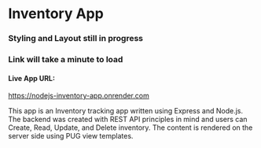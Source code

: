 # Inventory App

### Styling and Layout still in progress

### Link will take a minute to load
#### Live App URL:
https://nodejs-inventory-app.onrender.com

This app is an Inventory tracking app written using Express and Node.js. The backend was created with REST API principles in mind and users can Create,
Read, Update, and Delete inventory. The content is rendered on the server side using PUG view templates.
